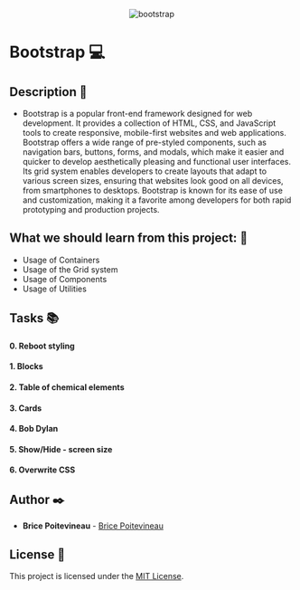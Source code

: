 <p align="center">
  <img src="https://github.com/bricorne/holbertonschool-web_front_end/blob/master/Bootstrap/images/bootstrap.jpg" alt="bootstrap"/>
</p>

# **Bootstrap** :computer:

## **Description** :speech_balloon:

* Bootstrap is a popular front-end framework designed for web development. It provides a collection of HTML, CSS, and JavaScript tools to create responsive, mobile-first websites and web applications. Bootstrap offers a wide range of pre-styled components, such as navigation bars, buttons, forms, and modals, which make it easier and quicker to develop aesthetically pleasing and functional user interfaces. Its grid system enables developers to create layouts that adapt to various screen sizes, ensuring that websites look good on all devices, from smartphones to desktops. Bootstrap is known for its ease of use and customization, making it a favorite among developers for both rapid prototyping and production projects.

## **What we should learn from this project:** :bookmark_tabs:


* Usage of Containers
* Usage of the Grid system
* Usage of Components
* Usage of Utilities


## **Tasks** :books:

#### **0. Reboot styling**

#### **1. Blocks**

#### **2. Table of chemical elements**

#### **3. Cards**

#### **4. Bob Dylan**

#### **5. Show/Hide - screen size**

#### **6. Overwrite CSS**


## **Author** :black_nib:

* **Brice Poitevineau** - [Brice Poitevineau](https://github.com/bricorne)


## License :page_with_curl:
This project is licensed under the [MIT License](https://opensource.org/license/mit/).





